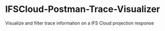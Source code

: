# IFSCloud-Postman-Trace-Visualizer
Visualize and filter trace information on a IFS Cloud projection response
